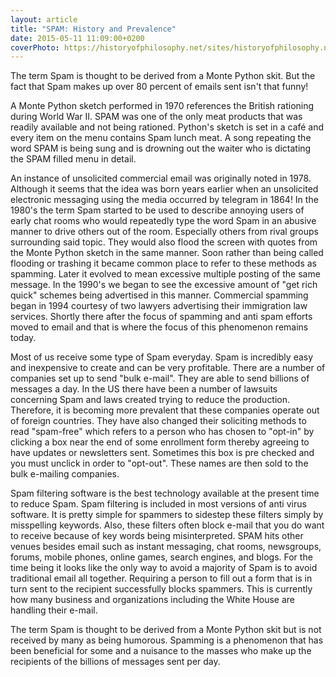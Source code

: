 ```yaml
---
layout: article
title: "SPAM: History and Prevalence"
date: 2015-05-11 11:09:00+0200
coverPhoto: https://historyofphilosophy.net/sites/historyofphilosophy.net/files/images/slideshow/egyptian-burial.jpg
---
```



The term Spam is thought to be derived from a Monte Python skit. But the fact that Spam makes up over 80 percent of emails sent isn't that funny!

A Monte Python sketch performed in 1970 references the British rationing during World War II. SPAM was one of the only meat products that was readily available and not being rationed. Python's sketch is set in a café and every item on the menu contains Spam lunch meat. A song repeating the word SPAM is being sung and is drowning out the waiter who is dictating the SPAM filled menu in detail. 

An instance of unsolicited commercial email was originally noted in 1978. Although it seems that the idea was born years earlier when an unsolicited electronic messaging using the media occurred by telegram in 1864! In the 1980's the term Spam started to be used to describe annoying users of early chat rooms who would repeatedly type the word Spam in an abusive manner to drive others out of the room. Especially others from rival groups surrounding said topic. They would also flood the screen with quotes from the Monte Python sketch in the same manner. Soon rather than being called flooding or trashing it became common place to refer to these methods as spamming. Later it evolved to mean excessive multiple posting of the same message. In the 1990's we began to see the excessive amount of "get rich quick" schemes being advertised in this manner. Commercial spamming began in 1994 courtesy of two lawyers advertising their immigration law services. Shortly there after the focus of spamming and anti spam efforts moved to email and that is where the focus of this phenomenon remains today.

Most of us receive some type of Spam everyday. Spam is incredibly easy and inexpensive to create and can be very profitable. There are a number of companies set up to send "bulk e-mail". They are able to send billions of messages a day. In the US there have been a number of lawsuits concerning Spam and laws created trying to reduce the production. Therefore, it is becoming more prevalent that these companies operate out of foreign countries. They have also changed their soliciting methods to read "spam-free" which refers to a person who has chosen to "opt-in" by clicking a box near the end of some enrollment form thereby agreeing to have updates or newsletters sent. Sometimes this box is pre checked and you must unclick in order to "opt-out". These names are then sold to the bulk e-mailing companies.

Spam filtering software is the best technology available at the present time to reduce Spam. Spam filtering is included in most versions of anti virus software. It is pretty simple for spammers to sidestep these filters simply by misspelling keywords. Also, these filters often block e-mail that you do want to receive because of key words being misinterpreted. SPAM hits other venues besides email such as instant messaging, chat rooms, newsgroups, forums, mobile phones, online games, search engines, and blogs. For the time being it looks like the only way to avoid a majority of Spam is to avoid traditional email all together. Requiring a person to fill out a form that is in turn sent to the recipient successfully blocks spammers. This is currently how many business and organizations including the White House are handling their e-mail. 

The term Spam is thought to be derived from a Monte Python skit but is not received by many as being humorous. Spamming is a phenomenon that has been beneficial for some and a nuisance to the masses who make up the recipients of the billions of messages sent per day.